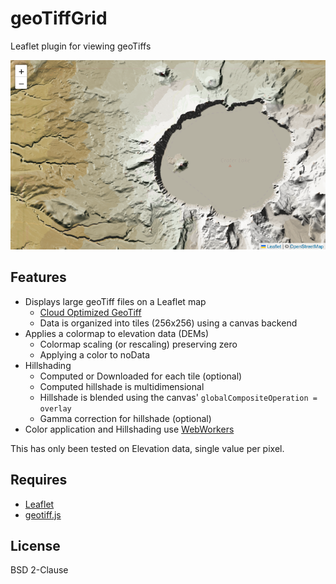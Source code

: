 # geoTiffGrid
Leaflet plugin for viewing geoTiffs

![example of geotiffgrid](https://github.com/savage13/geoTiffGrid/blob/main/example.png?raw=true)

## Features
 - Displays large geoTiff files on a Leaflet map
   - [Cloud Optimized GeoTiff](https://cogeo.org/)
   - Data is organized into tiles (256x256) using a canvas backend
 - Applies a colormap to elevation data (DEMs)
   - Colormap scaling (or rescaling) preserving zero
   - Applying a color to noData
 - Hillshading
   - Computed or Downloaded for each tile (optional)
   - Computed hillshade is multidimensional
   - Hillshade is blended using the canvas' `globalCompositeOperation = overlay`
   - Gamma correction for hillshade (optional)
 - Color application and Hillshading use [WebWorkers](https://developer.mozilla.org/en-US/docs/Web/API/Web_Workers_API)

This has only been tested on Elevation data, single value per pixel.

## Requires 
 - [Leaflet](https://leafletjs.com/)
 - [geotiff.js](https://geotiffjs.github.io/)

## License
BSD 2-Clause
